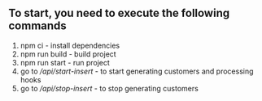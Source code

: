 ## To start, you need to execute the following commands
1) npm ci - install dependencies
2) npm run build - build project
3) npm run start - run project
4) go to */api/start-insert* - to start generating customers and processing hooks
5) go to */api/stop-insert* - to stop generating customers
